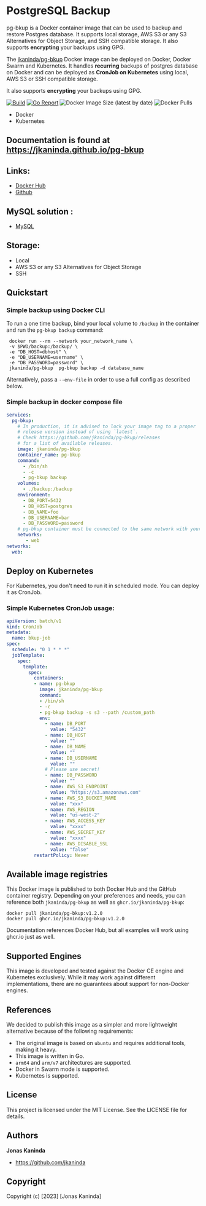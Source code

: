 # PostgreSQL Backup
pg-bkup is a Docker container image that can be used to backup and restore Postgres database. It supports local storage, AWS S3 or any S3 Alternatives for Object Storage, and SSH compatible storage.
It also supports __encrypting__ your backups using GPG.

The [jkaninda/pg-bkup](https://hub.docker.com/r/jkaninda/pg-bkup) Docker image can be deployed on Docker, Docker Swarm and Kubernetes.
It handles __recurring__ backups of postgres database on Docker and can be deployed as __CronJob on Kubernetes__ using local, AWS S3 or SSH compatible storage.

It also supports __encrypting__ your backups using GPG.

[![Build](https://github.com/jkaninda/pg-bkup/actions/workflows/release.yml/badge.svg)](https://github.com/jkaninda/pg-bkup/actions/workflows/release.yml)
[![Go Report](https://goreportcard.com/badge/github.com/jkaninda/mysql-bkup)](https://goreportcard.com/report/github.com/jkaninda/pg-bkup)
![Docker Image Size (latest by date)](https://img.shields.io/docker/image-size/jkaninda/pg-bkup?style=flat-square)
![Docker Pulls](https://img.shields.io/docker/pulls/jkaninda/pg-bkup?style=flat-square)

- Docker
- Kubernetes

## Documentation is found at <https://jkaninda.github.io/pg-bkup>


## Links:

- [Docker Hub](https://hub.docker.com/r/jkaninda/pg-bkup)
- [Github](https://github.com/jkaninda/pg-bkup)

## MySQL solution :

- [MySQL](https://github.com/jkaninda/mysql-bkup)

## Storage:
- Local
- AWS S3 or any S3 Alternatives for Object Storage
- SSH

## Quickstart

### Simple backup using Docker CLI

To run a one time backup, bind your local volume to `/backup` in the container and run the `pg-bkup backup` command:

```shell
 docker run --rm --network your_network_name \
 -v $PWD/backup:/backup/ \
 -e "DB_HOST=dbhost" \
 -e "DB_USERNAME=username" \
 -e "DB_PASSWORD=password" \
 jkaninda/pg-bkup  pg-bkup backup -d database_name
```

Alternatively, pass a `--env-file` in order to use a full config as described below.


### Simple backup in docker compose file

```yaml
services:
  pg-bkup:
    # In production, it is advised to lock your image tag to a proper
    # release version instead of using `latest`.
    # Check https://github.com/jkaninda/pg-bkup/releases
    # for a list of available releases.
    image: jkaninda/pg-bkup
    container_name: pg-bkup
    command:
      - /bin/sh
      - -c
      - pg-bkup backup
    volumes:
      - ./backup:/backup
    environment:
      - DB_PORT=5432
      - DB_HOST=postgres
      - DB_NAME=foo
      - DB_USERNAME=bar
      - DB_PASSWORD=password
    # pg-bkup container must be connected to the same network with your database
    networks:
       - web
networks:
  web:
```
## Deploy on Kubernetes

For Kubernetes, you don't need to run it in scheduled mode. You can deploy it as CronJob.

### Simple Kubernetes CronJob usage:

```yaml
apiVersion: batch/v1
kind: CronJob
metadata:
  name: bkup-job
spec:
  schedule: "0 1 * * *"
  jobTemplate:
    spec:
      template:
        spec:
          containers:
          - name: pg-bkup
            image: jkaninda/pg-bkup
            command:
            - /bin/sh
            - -c
            - pg-bkup backup -s s3 --path /custom_path
            env:
              - name: DB_PORT
                value: "5432" 
              - name: DB_HOST
                value: ""
              - name: DB_NAME
                value: ""
              - name: DB_USERNAME
                value: ""
              # Please use secret!
              - name: DB_PASSWORD
                value: ""
              - name: AWS_S3_ENDPOINT
                value: "https://s3.amazonaws.com"
              - name: AWS_S3_BUCKET_NAME
                value: "xxx"
              - name: AWS_REGION
                value: "us-west-2"    
              - name: AWS_ACCESS_KEY
                value: "xxxx"        
              - name: AWS_SECRET_KEY
                value: "xxxx"    
              - name: AWS_DISABLE_SSL
                value: "false"
          restartPolicy: Never
```
## Available image registries

This Docker image is published to both Docker Hub and the GitHub container registry.
Depending on your preferences and needs, you can reference both `jkaninda/pg-bkup` as well as `ghcr.io/jkaninda/pg-bkup`:

```
docker pull jkaninda/pg-bkup:v1.2.0
docker pull ghcr.io/jkaninda/pg-bkup:v1.2.0
```

Documentation references Docker Hub, but all examples will work using ghcr.io just as well.

## Supported Engines

This image is developed and tested against the Docker CE engine and Kubernetes exclusively.
While it may work against different implementations, there are no guarantees about support for non-Docker engines.

## References

We decided to publish this image as a simpler and more lightweight alternative because of the following requirements:

- The original image is based on `ubuntu` and requires additional tools, making it heavy.
- This image is written in Go.
- `arm64` and `arm/v7` architectures are supported.
- Docker in Swarm mode is supported.
- Kubernetes is supported.


## License

This project is licensed under the MIT License. See the LICENSE file for details.

## Authors

**Jonas Kaninda**
- <https://github.com/jkaninda>

## Copyright

Copyright (c) [2023] [Jonas Kaninda]
